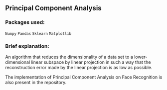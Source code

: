 ## Principal Component Analysis

### Packages used:

`Numpy` `Pandas` `Sklearn` `Matplotlib`

### Brief explanation:

An algorithm that reduces the dimensionality of a data set to a lower-dimensional linear subspace by linear projection
in such a way that the reconstruction error made by the linear projection is as
low as possible.

The implementation of Principal Component Analysis on Face Recognition is also present in the repository.